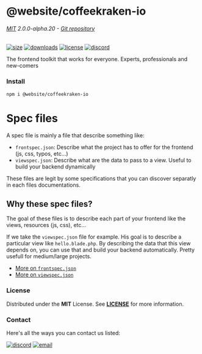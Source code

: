 
<!-- header -->
# @website/coffeekraken-io

###### [MIT](./license) 2.0.0-alpha.20 - [Git repository]()

<!-- shields -->
[![size](https://shields.io/bundlephobia/min/@website/coffeekraken-io?style=for-the-badge)](https://www.npmjs.com/package/@website/coffeekraken-io)
[![downloads](https://shields.io/npm/dm/@website/coffeekraken-io?style=for-the-badge)](https://www.npmjs.com/package/@website/coffeekraken-io)
[![license](https://shields.io/npm/l/@website/coffeekraken-io?style=for-the-badge)](./LICENSE)
[![discord](https://img.shields.io/discord/940362961682333767?color=5100FF&amp;label=Join%20us%20on%20Discord&amp;style=for-the-badge)](https://discord.gg/HzycksDJ)

<!-- description -->
The frontend toolkit that works for everyone. Experts, professionals and new-comers

<!-- install -->
### Install

```shell
npm i @website/coffeekraken-io
```

<!-- body -->

<!--
/**
* @name            Overview
* @namespace       doc.specfiles
* @type            Markdown
* @platform        md
* @status          stable
* @menu            Documentation / Spec files           /doc/specfiles/overview
*
* @since           2.0.0
* @author    Olivier Bossel <olivier.bossel@gmail.com> (https://coffeekraken.io)
*/
-->

# Spec files

A spec file is mainly a file that describe something like:

-   `frontspec.json`: Describe what the project has to offer for the frontend (js, css, typos, etc...)
-   `viewspec.json`: Describe what are the data to pass to a view. Useful to build your backend dynamically

These files are legit by some specifications that you can discover separatly in each files documentations.

## Why these spec files?

The goal of these files is to describe each part of your frontend like the views, resources (js, css), etc...

If we take the `viewspec.json` file for example. His goal is to describe a particular view like `hello.blade.php`.
By describing the data that this view depends on, you can use that and build your backend automatically. Pretty usefull for medium/large projects.

-   [More on `frontspec.json`](/doc/specfiles/frontspec)
-   [More on `viewspec.json`](/doc/specfiles/frontspec)


<!-- license -->
### License

Distributed under the **MIT** License. See **[LICENSE](./license)** for more information.

<!-- contact -->
### Contact

Here's all the ways you can contact us listed:

[![discord](https://img.shields.io/badge/Join%20us%20on%20discord-Join-blueviolet?style=[config.shieldsio.style]&amp;logo=discord)](https://discord.gg/HzycksDJ)
[![email](https://img.shields.io/badge/Email%20us-Go-green?style=[config.shieldsio.style]&amp;logo=Mail.Ru)](mailto:olivier.bossel@gmail.com)
